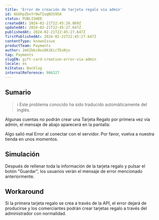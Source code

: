 ```yaml
---
title: 'Error de creación de tarjeta regalo vía admin'
id: 6GUhpZbxYr0wTIuqN3S95A
status: PUBLISHED
createdAt: 2024-02-21T22:45:26.869Z
updatedAt: 2024-02-21T22:45:27.647Z
publishedAt: 2024-02-21T22:45:27.647Z
firstPublishedAt: 2024-02-21T22:45:27.647Z
contentType: knownIssue
productTeam: Payments
author: 2mXZkbi0oi061KicTExNjo
tag: Payments
slugEN: gift-card-creation-error-via-admin
locale: es
kiStatus: Backlog
internalReference: 986327
---
```


## Sumario

>ℹ️ Este problema conocido ha sido traducido automáticamente del inglés.


Algunas cuentas no podrán crear una Tarjeta Regalo por primera vez vía admin, el mensaje de abajo aparecerá en la pantalla:

Algo salió mal
Error al conectar con el servidor.
Por favor, vuelva a nuestra tienda en unos momentos.


##

## Simulación


Después de rellenar toda la información de la tarjeta regalo y pulsar el botón "Guardar", los usuarios verán el mensaje de error mencionado anteriormente.



## Workaround


Si la primera tarjeta regalo se crea a través de la API, el error dejará de producirse y los comerciantes podrán crear tarjetas regalo a través del administrador con normalidad.






